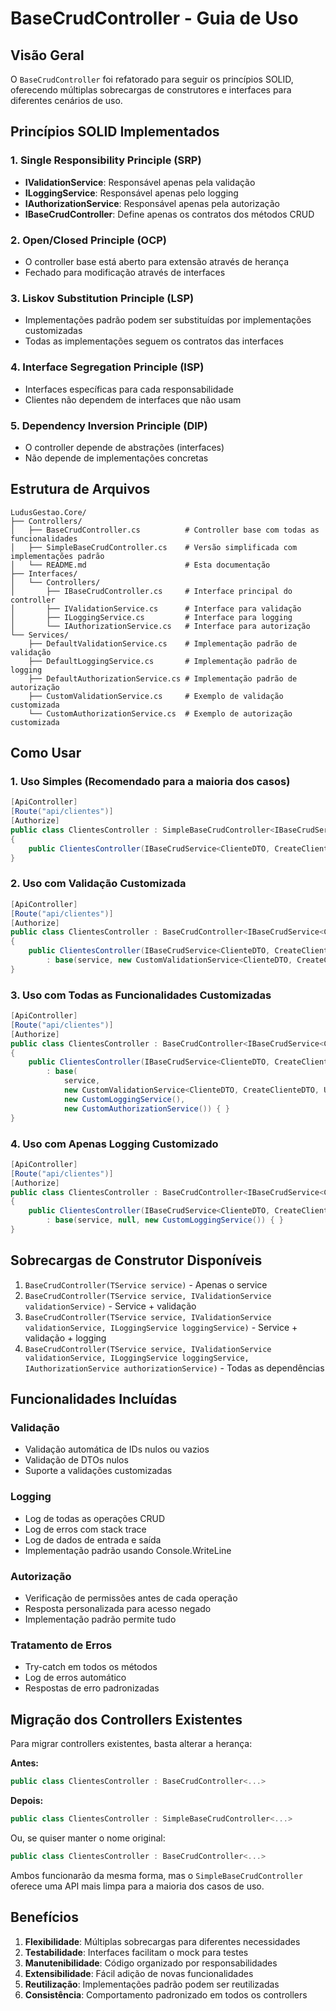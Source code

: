 # BaseCrudController - Guia de Uso

## Visão Geral

O `BaseCrudController` foi refatorado para seguir os princípios SOLID, oferecendo múltiplas sobrecargas de construtores e interfaces para diferentes cenários de uso.

## Princípios SOLID Implementados

### 1. Single Responsibility Principle (SRP)
- **IValidationService**: Responsável apenas pela validação
- **ILoggingService**: Responsável apenas pelo logging
- **IAuthorizationService**: Responsável apenas pela autorização
- **IBaseCrudController**: Define apenas os contratos dos métodos CRUD

### 2. Open/Closed Principle (OCP)
- O controller base está aberto para extensão através de herança
- Fechado para modificação através de interfaces

### 3. Liskov Substitution Principle (LSP)
- Implementações padrão podem ser substituídas por implementações customizadas
- Todas as implementações seguem os contratos das interfaces

### 4. Interface Segregation Principle (ISP)
- Interfaces específicas para cada responsabilidade
- Clientes não dependem de interfaces que não usam

### 5. Dependency Inversion Principle (DIP)
- O controller depende de abstrações (interfaces)
- Não depende de implementações concretas

## Estrutura de Arquivos

```
LudusGestao.Core/
├── Controllers/
│   ├── BaseCrudController.cs          # Controller base com todas as funcionalidades
│   ├── SimpleBaseCrudController.cs    # Versão simplificada com implementações padrão
│   └── README.md                      # Esta documentação
├── Interfaces/
│   └── Controllers/
│       ├── IBaseCrudController.cs     # Interface principal do controller
│       ├── IValidationService.cs      # Interface para validação
│       ├── ILoggingService.cs         # Interface para logging
│       └── IAuthorizationService.cs   # Interface para autorização
└── Services/
    ├── DefaultValidationService.cs    # Implementação padrão de validação
    ├── DefaultLoggingService.cs       # Implementação padrão de logging
    ├── DefaultAuthorizationService.cs # Implementação padrão de autorização
    ├── CustomValidationService.cs     # Exemplo de validação customizada
    └── CustomAuthorizationService.cs  # Exemplo de autorização customizada
```

## Como Usar

### 1. Uso Simples (Recomendado para a maioria dos casos)

```csharp
[ApiController]
[Route("api/clientes")]
[Authorize]
public class ClientesController : SimpleBaseCrudController<IBaseCrudService<ClienteDTO, CreateClienteDTO, UpdateClienteDTO>, ClienteDTO, CreateClienteDTO, UpdateClienteDTO>
{
    public ClientesController(IBaseCrudService<ClienteDTO, CreateClienteDTO, UpdateClienteDTO> service) : base(service) { }
}
```

### 2. Uso com Validação Customizada

```csharp
[ApiController]
[Route("api/clientes")]
[Authorize]
public class ClientesController : BaseCrudController<IBaseCrudService<ClienteDTO, CreateClienteDTO, UpdateClienteDTO>, ClienteDTO, CreateClienteDTO, UpdateClienteDTO>
{
    public ClientesController(IBaseCrudService<ClienteDTO, CreateClienteDTO, UpdateClienteDTO> service) 
        : base(service, new CustomValidationService<ClienteDTO, CreateClienteDTO, UpdateClienteDTO>()) { }
}
```

### 3. Uso com Todas as Funcionalidades Customizadas

```csharp
[ApiController]
[Route("api/clientes")]
[Authorize]
public class ClientesController : BaseCrudController<IBaseCrudService<ClienteDTO, CreateClienteDTO, UpdateClienteDTO>, ClienteDTO, CreateClienteDTO, UpdateClienteDTO>
{
    public ClientesController(IBaseCrudService<ClienteDTO, CreateClienteDTO, UpdateClienteDTO> service) 
        : base(
            service, 
            new CustomValidationService<ClienteDTO, CreateClienteDTO, UpdateClienteDTO>(),
            new CustomLoggingService(),
            new CustomAuthorizationService()) { }
}
```

### 4. Uso com Apenas Logging Customizado

```csharp
[ApiController]
[Route("api/clientes")]
[Authorize]
public class ClientesController : BaseCrudController<IBaseCrudService<ClienteDTO, CreateClienteDTO, UpdateClienteDTO>, ClienteDTO, CreateClienteDTO, UpdateClienteDTO>
{
    public ClientesController(IBaseCrudService<ClienteDTO, CreateClienteDTO, UpdateClienteDTO> service) 
        : base(service, null, new CustomLoggingService()) { }
}
```

## Sobrecargas de Construtor Disponíveis

1. `BaseCrudController(TService service)` - Apenas o service
2. `BaseCrudController(TService service, IValidationService validationService)` - Service + validação
3. `BaseCrudController(TService service, IValidationService validationService, ILoggingService loggingService)` - Service + validação + logging
4. `BaseCrudController(TService service, IValidationService validationService, ILoggingService loggingService, IAuthorizationService authorizationService)` - Todas as dependências

## Funcionalidades Incluídas

### Validação
- Validação automática de IDs nulos ou vazios
- Validação de DTOs nulos
- Suporte a validações customizadas

### Logging
- Log de todas as operações CRUD
- Log de erros com stack trace
- Log de dados de entrada e saída
- Implementação padrão usando Console.WriteLine

### Autorização
- Verificação de permissões antes de cada operação
- Resposta personalizada para acesso negado
- Implementação padrão permite tudo

### Tratamento de Erros
- Try-catch em todos os métodos
- Log de erros automático
- Respostas de erro padronizadas

## Migração dos Controllers Existentes

Para migrar controllers existentes, basta alterar a herança:

**Antes:**
```csharp
public class ClientesController : BaseCrudController<...>
```

**Depois:**
```csharp
public class ClientesController : SimpleBaseCrudController<...>
```

Ou, se quiser manter o nome original:
```csharp
public class ClientesController : BaseCrudController<...>
```

Ambos funcionarão da mesma forma, mas o `SimpleBaseCrudController` oferece uma API mais limpa para a maioria dos casos de uso.

## Benefícios

1. **Flexibilidade**: Múltiplas sobrecargas para diferentes necessidades
2. **Testabilidade**: Interfaces facilitam o mock para testes
3. **Manutenibilidade**: Código organizado por responsabilidades
4. **Extensibilidade**: Fácil adição de novas funcionalidades
5. **Reutilização**: Implementações padrão podem ser reutilizadas
6. **Consistência**: Comportamento padronizado em todos os controllers
